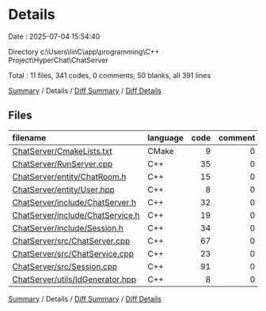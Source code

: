 # Details

Date : 2025-07-04 15:54:40

Directory c:\\Users\\linC\\app\\programming\\C++ Project\\HyperChat\\ChatServer

Total : 11 files,  341 codes, 0 comments, 50 blanks, all 391 lines

[Summary](results.md) / Details / [Diff Summary](diff.md) / [Diff Details](diff-details.md)

## Files
| filename | language | code | comment | blank | total |
| :--- | :--- | ---: | ---: | ---: | ---: |
| [ChatServer/CmakeLists.txt](/ChatServer/CmakeLists.txt) | CMake | 9 | 0 | 3 | 12 |
| [ChatServer/RunServer.cpp](/ChatServer/RunServer.cpp) | C++ | 35 | 0 | 3 | 38 |
| [ChatServer/entity/ChatRoom.h](/ChatServer/entity/ChatRoom.h) | C++ | 15 | 0 | 2 | 17 |
| [ChatServer/entity/User.hpp](/ChatServer/entity/User.hpp) | C++ | 8 | 0 | 2 | 10 |
| [ChatServer/include/ChatServer.h](/ChatServer/include/ChatServer.h) | C++ | 32 | 0 | 5 | 37 |
| [ChatServer/include/ChatService.h](/ChatServer/include/ChatService.h) | C++ | 19 | 0 | 4 | 23 |
| [ChatServer/include/Session.h](/ChatServer/include/Session.h) | C++ | 34 | 0 | 8 | 42 |
| [ChatServer/src/ChatServer.cpp](/ChatServer/src/ChatServer.cpp) | C++ | 67 | 0 | 7 | 74 |
| [ChatServer/src/ChatService.cpp](/ChatServer/src/ChatService.cpp) | C++ | 23 | 0 | 6 | 29 |
| [ChatServer/src/Session.cpp](/ChatServer/src/Session.cpp) | C++ | 91 | 0 | 9 | 100 |
| [ChatServer/utils/IdGenerator.hpp](/ChatServer/utils/IdGenerator.hpp) | C++ | 8 | 0 | 1 | 9 |

[Summary](results.md) / Details / [Diff Summary](diff.md) / [Diff Details](diff-details.md)